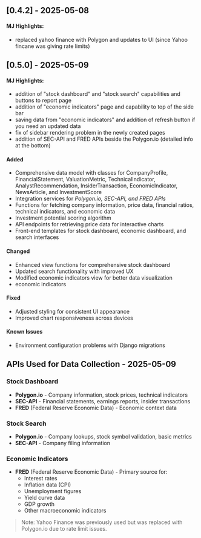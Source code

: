 ## [0.4.2] - 2025-05-08
#### MJ Highlights:
- replaced yahoo finance with Polygon and updates to UI (since Yahoo fincane was giving rate limits)
## [0.5.0] - 2025-05-09
#### MJ Highlights:
- addition of "stock dashboard" and "stock search" capabilities and buttons to report page
- addition of "economic indicators" page and capability to top of the side bar
- saving data from "economic indicators" and addition of refresh button if you need an updated data
- fix of sidebar rendering problem in the newly created pages
- addition of SEC-API and FRED APIs beside the Polygon.io (detailed info at the bottom)
#### Added
- Comprehensive data model with classes for CompanyProfile, FinancialStatement, ValuationMetric, TechnicalIndicator, AnalystRecommendation, InsiderTransaction, EconomicIndicator, NewsArticle, and InvestmentScore
- Integration services for *Polygon.io, SEC-API, and FRED APIs*
- Functions for fetching company information, price data, financial ratios, technical indicators, and economic data
- Investment potential scoring algorithm
- API endpoints for retrieving price data for interactive charts
- Front-end templates for stock dashboard, economic dashboard, and search interfaces
#### Changed
- Enhanced view functions for comprehensive stock dashboard
- Updated search functionality with improved UX
- Modified economic indicators view for better data visualization
- economic indicators
#### Fixed
- Adjusted styling for consistent UI appearance
- Improved chart responsiveness across devices
#### Known Issues
- Environment configuration problems with Django migrations

## APIs Used for Data Collection - 2025-05-09
### Stock Dashboard
- **Polygon.io** - Company information, stock prices, technical indicators
- **SEC-API** - Financial statements, earnings reports, insider transactions
- **FRED** (Federal Reserve Economic Data) - Economic context data

### Stock Search
- **Polygon.io** - Company lookups, stock symbol validation, basic metrics
- **SEC-API** - Company filing information

### Economic Indicators
- **FRED** (Federal Reserve Economic Data) - Primary source for:
  - Interest rates
  - Inflation data (CPI)
  - Unemployment figures
  - Yield curve data
  - GDP growth
  - Other macroeconomic indicators

> Note: Yahoo Finance was previously used but was replaced with Polygon.io due to rate limit issues.


